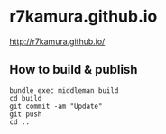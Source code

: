 # r7kamura.github.io
http://r7kamura.github.io/

## How to build & publish
```
bundle exec middleman build
cd build
git commit -am "Update"
git push
cd ..
```
